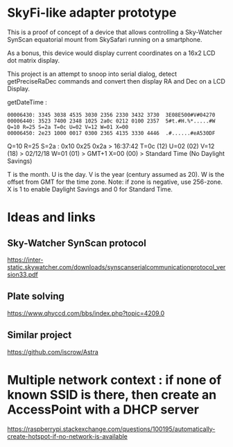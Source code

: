 # SkyFi-like adapter prototype

This is a proof of concept of a device that allows controlling a Sky-Watcher
SynScan equatorial mount from SkySafari running on a smartphone.

As a bonus, this device would display current coordinates on a 16x2 LCD dot
matrix display.

This project is an attempt to snoop into serial dialog, detect getPreciseRaDec
commands and convert then display RA and Dec on a LCD Display.

getDateTime :

```
00006430: 3345 3038 4535 3030 2356 2330 3432 3730  3E08E500#V#04270
00006440: 3523 7400 2348 1025 2a0c 0212 0100 2357  5#t.#H.%*.....#W Q=10 R=25 S=2a T=0c U=02 V=12 W=01 X=00
00006450: 2e23 1000 0017 0300 2365 4135 3330 4446  .#......#eA530DF
```
Q=10 R=25 S=2a : 0x10 0x25 0x2a > 16:37:42
T=0c (12) U=02 (02) V=12 (18) > 02/12/18
W=01 (01) > GMT+1
X=00 (00) > Standard Time (No Daylight Savings)

T is the month.
U is the day.
V is the year (century assumed as 20).
W is the offset from GMT for the time zone. Note: if zone is negative, use 256-zone.
X is 1 to enable Daylight Savings and 0 for Standard Time.

# Ideas and links

## Sky-Watcher SynScan protocol
https://inter-static.skywatcher.com/downloads/synscanserialcommunicationprotocol_version33.pdf

## Plate solving
https://www.qhyccd.com/bbs/index.php?topic=4209.0

## Similar project
https://github.com/iscrow/Astra

# Multiple network context : if none of known SSID is there, then create an AccessPoint with a DHCP server
https://raspberrypi.stackexchange.com/questions/100195/automatically-create-hotspot-if-no-network-is-available
